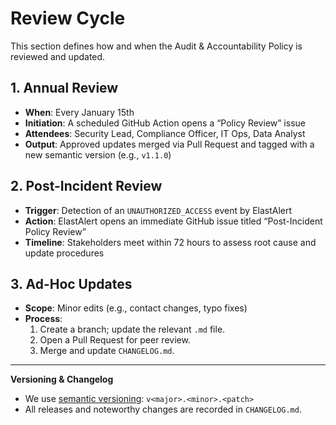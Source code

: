 # Review Cycle

This section defines how and when the Audit & Accountability Policy is reviewed and updated.

## 1. Annual Review

- **When**: Every January 15th
- **Initiation**: A scheduled GitHub Action opens a “Policy Review” issue
- **Attendees**: Security Lead, Compliance Officer, IT Ops, Data Analyst
- **Output**: Approved updates merged via Pull Request and tagged with a new semantic version (e.g., `v1.1.0`)

## 2. Post-Incident Review

- **Trigger**: Detection of an `UNAUTHORIZED_ACCESS` event by ElastAlert
- **Action**: ElastAlert opens an immediate GitHub issue titled “Post-Incident Policy Review”
- **Timeline**: Stakeholders meet within 72 hours to assess root cause and update procedures

## 3. Ad-Hoc Updates

- **Scope**: Minor edits (e.g., contact changes, typo fixes)
- **Process**:
  1. Create a branch; update the relevant `.md` file.
  2. Open a Pull Request for peer review.
  3. Merge and update `CHANGELOG.md`.

---

**Versioning & Changelog**

- We use [semantic versioning](https://semver.org/): `v<major>.<minor>.<patch>`
- All releases and noteworthy changes are recorded in `CHANGELOG.md`.

